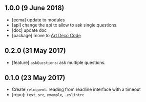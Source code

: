 ## 1.0.0 (9 June 2018)

- [ecma] update to modules
- [api] change the api to allow to ask single questions.
- [doc] update doc
- [package] move to [Art Deco Code](https://artdeco.bz)

## 0.2.0 (31 May 2017)

- [feature] `askQuestions`: ask multiple questions.

## 0.1.0 (23 May 2017)

- Create `reloquent`: reading from readline interface with a timeout
- [repo]: `test`, `src`, `example`, `.eslintrc`
